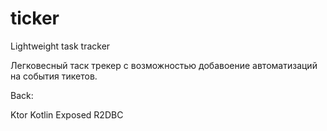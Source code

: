 # ticker
Lightweight task tracker


Легковесный таск трекер с возможностью добавоение автоматизаций на события тикетов.

Back:

Ktor
Kotlin
Exposed
R2DBC
